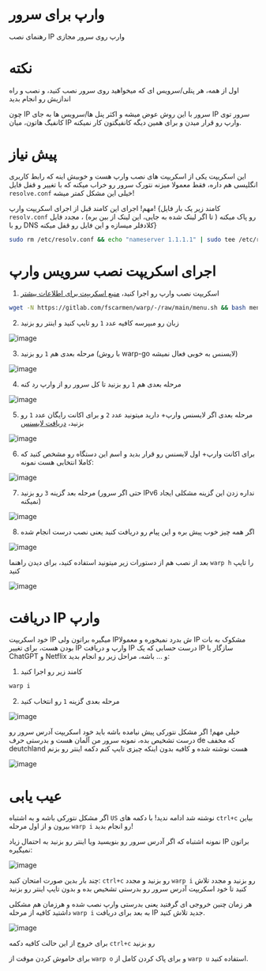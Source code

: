 # وارپ برای سرور
رهنمای نصب IP وارپ روی سرور مجازی

# نکته
اول از همه، هر پنلی/سرویس ای که میخواهید روی سرور نصب کنید، و نصب و راه اندازیش رو انجام بدید

چون IP سرور با این روش عوض میشه و اکثر پنل ها/سرویس ها به جای IP سرور توی کانفیگ هاتون، میان IP وارپ رو قرار میدن و برای همین دیگه کانفیگتون کار نمیکنه.

# پیش نیاز

این اسکریپت یکی از اسکریپت های نصب وارپ هست و خوبیش اینه که رابط کاربری انگلیسی هم داره، فقط معمولا میزنه نتورک سرور رو خراب میکنه که با تغییر و قفل فایل `resolve.conf` خیلی این مشکل کمتر میشه!

مهم! اجرای این کامند قبل از اجرای اسکریپت وارپ! {کامند زیر یک بار فایل `resolv.conf` رو پاک میکنه ( تا اگر لینک شده به جایی، این لینک از بین بره) ، مجدد فایل رو با DNS کلادفلر میسازه و این فایل رو قفل میکنه}

```bash
sudo rm /etc/resolv.conf && echo "nameserver 1.1.1.1" | sudo tee /etc/resolv.conf && chattr +iu /etc/resolv.conf
```
# اجرای اسکریپت نصب سرویس وارپ

1. اسکریپت نصب وارپ رو اجرا کنید، [منبع اسکریپت برای اطلاعات بیشتر](https://gitlab.com/fscarmen/warp)
```bash
wget -N https://gitlab.com/fscarmen/warp/-/raw/main/menu.sh && bash menu.sh d
```
2.  زبان رو مبپرسه کافیه عدد `1` رو تایپ کنید و اینتر رو بزنید

![image](https://github.com/amin2plus/warp-for-VPS/assets/31206022/06b61d02-183c-4e4b-9941-329e112c92e0)


3. مرحله بعدی هم `1` رو بزنید (با روش warp-go لایسنس به خوبی فعال نمیشه)

![image](https://github.com/amin2plus/warp-for-VPS/assets/31206022/12501955-b1a2-4579-86f1-6bf7628c4d76)

4.  مرحله بعدی هم `1` رو بزنید تا کل سرور رو از وارپ رد کنه
 
 ![image](https://github.com/amin2plus/warp-for-VPS/assets/31206022/120f12e3-bbdd-4698-878e-b98ea72ad961)

5. مرحله بعدی اگر لایسنس وارپ+ دارید میتونید عدد `2` و برای اکانت رایگان عدد `1` رو بزنید، [دریافت لایسنس](https://t.me/generatewarpplusbot)

![image](https://github.com/amin2plus/warp-for-VPS/assets/31206022/7bd0372e-7433-4026-a91f-0fb61d60cdb3)

6. برای اکانت وارپ+ اول لایسنس رو قرار بدید و اسم این دستگاه رو مشخص کنید که کاملا انتخابی هست نمونه:

![image](https://github.com/amin2plus/warp-for-VPS/assets/31206022/fce130d6-83ce-4c45-9ef6-ca08c0837b85)

7. مرحله بعد گزینه `3` رو بزنید (حتی اگر سرور IPv6 نداره زدن این گزینه مشکلی ایجاد نمیکنه)

![image](https://github.com/amin2plus/warp-for-VPS/assets/31206022/13c40eb7-4686-447f-bc3c-9897d9e8beee)

8. اگر همه چیز خوب پیش بره و این پیام رو دریافت کنید یعنی نصب درست انجام شده

![image](https://github.com/amin2plus/warp-for-VPS/assets/31206022/c40f0ec2-68f9-4191-a937-ae00c1d8dc0c)

بعد از نصب هم از دستورات زیر میتونید استفاده کنید، برای دیدن راهنما `warp h` را تایپ کنید

![image](https://github.com/amin2plus/warp-for-VPS/assets/31206022/5a57f065-4db3-45e4-b00b-147a20122b3b)

# دریافت IP وارپ

خود اسکریپت IP میگیره براتون ولی IPش بدرد نمیخوره و معمولا IP مشکوک به بات بودن هست، برای تغییر IP وارپ و دریافت IP درست حسابی که یک IP سازگار با ChatGPT و Netflix و ... باشه، مراحل زیر رو انجام بدید:

1. کامند زیر رو اجرا کنید
```bash
warp i
```
2. مرحله بعدی گزینه `1` رو انتخاب کنید

![image](https://github.com/amin2plus/warp-for-VPS/assets/31206022/bf5d8501-83fa-44fb-ab9f-7249dd3a9405)

خیلی مهم! اگر مشکل نتورکی پیش نیامده باشه باید خود اسکریپت آدرس سرور رو درست تشخیص بده، نمونه سرور من آلمان هست و بدرستی حرف de که مخفف deutchland هست نوشته شده و کافیه بدون اینکه چیزی تایپ کنم دکمه اینتر رو بزنم

![image](https://github.com/amin2plus/warp-for-VPS/assets/31206022/2f64c761-d733-47a4-a82e-6a5262aabf1e)

# عیب یابی
اگر مشکل نتورکی باشه و به اشتباه `US` نوشته شد ادامه ندید! با دکمه های `ctrl+c` بیاین بیرون و از اول مرحله `warp i` رو انجام بدید!

نمونه اشتباه که اگر آدرس سرور رو بنویسید ویا اینتر رو بزنید به احتمال زیاد IP براتون نمیگیره:

![image](https://github.com/amin2plus/warp-for-VPS/assets/31206022/5b99bef2-8a3f-472a-b755-aa7cc5fe536e)


چند بار بدین صورت امتحان کنید: `ctrl+c` رو بزنید و مجدد `warp i` رو بزنید و مجدد تلاش کنید تا خود اسکریپت آدرس سرور رو بدرستی تشخیص بده و بدون تایپ اینتر رو بزنید

هر زمان چنین خروجی ای گرفتید یعنی بدرستی وارپ نصب شده و هرزمان هم مشکلی داشتید کافیه از مرحله `warp i` به بعد برای دریافت IP جدید تلاش کنید.

![image](https://github.com/amin2plus/warp-for-VPS/assets/31206022/555e40eb-5629-4d1b-99a0-222be498b4ee)

برای خروج از این حالت کافیه دکمه `ctrl+c` رو بزنید

برای خاموش کردن موقت از `warp o` و برای پاک کردن کامل از `warp u` استفاده کنید.
